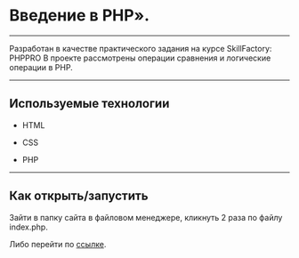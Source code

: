 # Введение в PHP».

---

Разработан в качестве практического задания на курсе SkillFactory: PHPPRO
В проекте рассмотрены операции сравнения и логические операции в PHP.

---

## Используемые технологии

* HTML

* CSS

* PHP

---

## Как открыть/запустить

Зайти в папку сайта в файловом менеджере, кликнуть 2 раза по файлу index.php.

Либо перейти по [ссылке](./index.php).